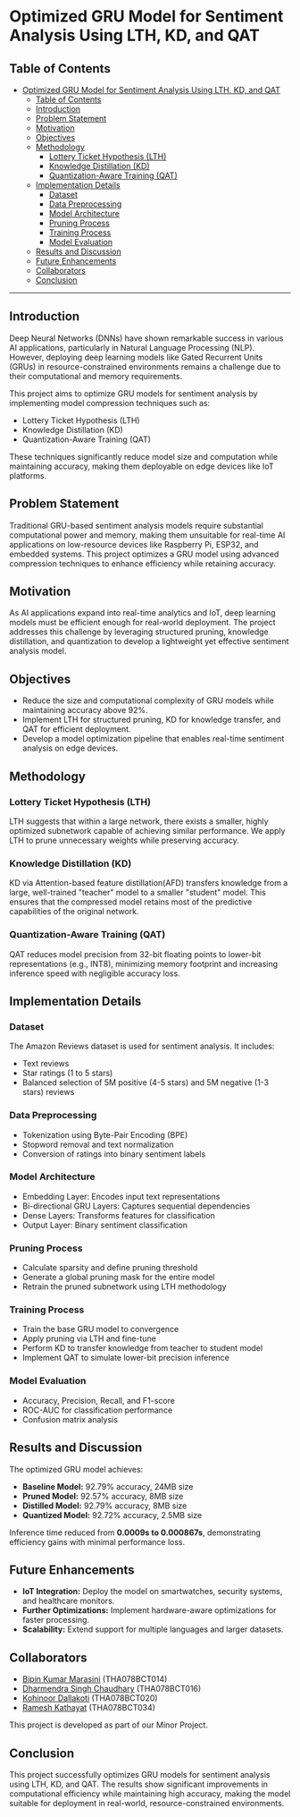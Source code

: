 # Optimized GRU Model for Sentiment Analysis Using LTH, KD, and QAT

## Table of Contents
- [Optimized GRU Model for Sentiment Analysis Using LTH, KD, and QAT](#optimized-gru-model-for-sentiment-analysis-using-lth-kd-and-qat)
  - [Table of Contents](#table-of-contents)
  - [Introduction](#introduction)
  - [Problem Statement](#problem-statement)
  - [Motivation](#motivation)
  - [Objectives](#objectives)
  - [Methodology](#methodology)
    - [Lottery Ticket Hypothesis (LTH)](#lottery-ticket-hypothesis-lth)
    - [Knowledge Distillation (KD)](#knowledge-distillation-kd)
    - [Quantization-Aware Training (QAT)](#quantization-aware-training-qat)
  - [Implementation Details](#implementation-details)
    - [Dataset](#dataset)
    - [Data Preprocessing](#data-preprocessing)
    - [Model Architecture](#model-architecture)
    - [Pruning Process](#pruning-process)
    - [Training Process](#training-process)
    - [Model Evaluation](#model-evaluation)
  - [Results and Discussion](#results-and-discussion)
  - [Future Enhancements](#future-enhancements)
  - [Collaborators](#collaborators)
  - [Conclusion](#conclusion)

---

## Introduction
Deep Neural Networks (DNNs) have shown remarkable success in various AI applications, particularly in Natural Language Processing (NLP). However, deploying deep learning models like Gated Recurrent Units (GRUs) in resource-constrained environments remains a challenge due to their computational and memory requirements.

This project aims to optimize GRU models for sentiment analysis by implementing model compression techniques such as:
- Lottery Ticket Hypothesis (LTH)
- Knowledge Distillation (KD)
- Quantization-Aware Training (QAT)

These techniques significantly reduce model size and computation while maintaining accuracy, making them deployable on edge devices like IoT platforms.

## Problem Statement
Traditional GRU-based sentiment analysis models require substantial computational power and memory, making them unsuitable for real-time AI applications on low-resource devices like Raspberry Pi, ESP32, and embedded systems. This project optimizes a GRU model using advanced compression techniques to enhance efficiency while retaining accuracy.

## Motivation
As AI applications expand into real-time analytics and IoT, deep learning models must be efficient enough for real-world deployment. The project addresses this challenge by leveraging structured pruning, knowledge distillation, and quantization to develop a lightweight yet effective sentiment analysis model.

## Objectives
- Reduce the size and computational complexity of GRU models while maintaining accuracy above 92%.
- Implement LTH for structured pruning, KD for knowledge transfer, and QAT for efficient deployment.
- Develop a model optimization pipeline that enables real-time sentiment analysis on edge devices.

## Methodology
### Lottery Ticket Hypothesis (LTH)
LTH suggests that within a large network, there exists a smaller, highly optimized subnetwork capable of achieving similar performance. We apply LTH to prune unnecessary weights while preserving accuracy.

### Knowledge Distillation (KD)
KD via Attention-based feature distillation(AFD) transfers knowledge from a large, well-trained "teacher" model to a smaller "student" model. This ensures that the compressed model retains most of the predictive capabilities of the original network.

### Quantization-Aware Training (QAT)
QAT reduces model precision from 32-bit floating points to lower-bit representations (e.g., INT8), minimizing memory footprint and increasing inference speed with negligible accuracy loss.

## Implementation Details
### Dataset
The Amazon Reviews dataset is used for sentiment analysis. It includes:
- Text reviews
- Star ratings (1 to 5 stars)
- Balanced selection of 5M positive (4-5 stars) and 5M negative (1-3 stars) reviews

### Data Preprocessing
- Tokenization using Byte-Pair Encoding (BPE)
- Stopword removal and text normalization
- Conversion of ratings into binary sentiment labels

### Model Architecture
- Embedding Layer: Encodes input text representations
- Bi-directional GRU Layers: Captures sequential dependencies
- Dense Layers: Transforms features for classification
- Output Layer: Binary sentiment classification

### Pruning Process
- Calculate sparsity and define pruning threshold
- Generate a global pruning mask for the entire model
- Retrain the pruned subnetwork using LTH methodology

### Training Process
- Train the base GRU model to convergence
- Apply pruning via LTH and fine-tune
- Perform KD to transfer knowledge from teacher to student model
- Implement QAT to simulate lower-bit precision inference

### Model Evaluation
- Accuracy, Precision, Recall, and F1-score
- ROC-AUC for classification performance
- Confusion matrix analysis

## Results and Discussion
The optimized GRU model achieves:
- **Baseline Model:** 92.79% accuracy, 24MB size
- **Pruned Model:** 92.57% accuracy, 8MB size
- **Distilled Model:** 92.79% accuracy, 8MB size
- **Quantized Model:** 92.72% accuracy, 2.5MB size

Inference time reduced from **0.0009s to 0.000867s**, demonstrating efficiency gains with minimal performance loss.

## Future Enhancements
- **IoT Integration:** Deploy the model on smartwatches, security systems, and healthcare monitors.
- **Further Optimizations:** Implement hardware-aware optimizations for faster processing.
- **Scalability:** Extend support for multiple languages and larger datasets.

## Collaborators

- [Bipin Kumar Marasini](https://github.com/Bipin-km) (THA078BCT014)  
- [Dharmendra Singh Chaudhary](https://github.com/dharmendra016) (THA078BCT016)  
- [Kohinoor Dallakoti](https://github.com/omipiepy) (THA078BCT020)  
- [Ramesh Kathayat](https://github.com/username) (THA078BCT034)  


This project is developed as part of our Minor Project.


## Conclusion
This project successfully optimizes GRU models for sentiment analysis using LTH, KD, and QAT. The results show significant improvements in computational efficiency while maintaining high accuracy, making the model suitable for deployment in real-world, resource-constrained environments.

